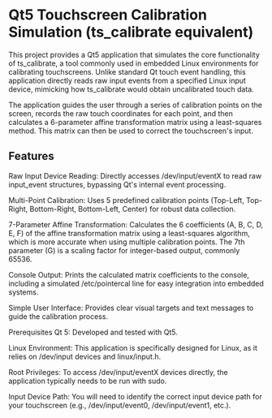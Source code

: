 # Qt5 Touchscreen Calibration Simulation (ts\_calibrate equivalent)

This project provides a Qt5 application that simulates the core functionality of ts\_calibrate,
a tool commonly used in embedded Linux environments for calibrating touchscreens.
Unlike standard Qt touch event handling, this application directly reads raw input events
from a specified Linux input device, mimicking how ts_calibrate would obtain uncalibrated
touch data.

The application guides the user through a series of calibration points on the screen, records
the raw touch coordinates for each point, and then calculates a 6-parameter affine transformation
matrix using a least-squares method. This matrix can then be used to correct the touchscreen's input.

## Features

Raw Input Device Reading: Directly accesses /dev/input/eventX to read raw input_event structures,
bypassing Qt's internal event processing.

Multi-Point Calibration: Uses 5 predefined calibration points (Top-Left, Top-Right, Bottom-Right,
Bottom-Left, Center) for robust data collection.

7-Parameter Affine Transformation: Calculates the 6 coefficients (A, B, C, D, E, F) of the affine
transformation matrix using a least-squares algorithm, which is more accurate when using multiple
calibration points. The 7th parameter (G) is a scaling factor for integer-based output, commonly 65536.

Console Output: Prints the calculated matrix coefficients to the console, including a simulated
/etc/pointercal line for easy integration into embedded systems.

Simple User Interface: Provides clear visual targets and text messages to guide the calibration process.

Prerequisites
Qt 5: Developed and tested with Qt5.

Linux Environment: This application is specifically designed for Linux, as it relies on /dev/input
devices and linux/input.h.

Root Privileges: To access /dev/input/eventX devices directly, the application typically needs to be run with sudo.

Input Device Path: You will need to identify the correct input device path for your touchscreen (e.g., /dev/input/event0, /dev/input/event1, etc.).
